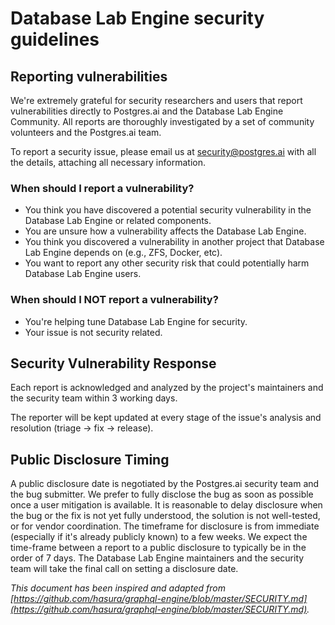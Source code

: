 # Database Lab Engine security guidelines

## Reporting vulnerabilities
We're extremely grateful for security researchers and users that report vulnerabilities directly to Postgres.ai and the Database Lab Engine Community. All reports are thoroughly investigated by a set of community volunteers and the Postgres.ai team.

To report a security issue, please email us at security@postgres.ai with all the details, attaching all necessary information.

### When should I report a vulnerability?
- You think you have discovered a potential security vulnerability in the Database Lab Engine or related components.
- You are unsure how a vulnerability affects the Database Lab Engine.
- You think you discovered a vulnerability in another project that Database Lab Engine depends on (e.g., ZFS, Docker, etc).
- You want to report any other security risk that could potentially harm Database Lab Engine users.

### When should I NOT report a vulnerability?
- You're helping tune Database Lab Engine for security.
- Your issue is not security related.

## Security Vulnerability Response
Each report is acknowledged and analyzed by the project's maintainers and the security team within 3 working days. 

The reporter will be kept updated at every stage of the issue's analysis and resolution (triage -> fix -> release).

## Public Disclosure Timing
A public disclosure date is negotiated by the Postgres.ai security team and the bug submitter. We prefer to fully disclose the bug as soon as possible once a user mitigation is available. It is reasonable to delay disclosure when the bug or the fix is not yet fully understood, the solution is not well-tested, or for vendor coordination. The timeframe for disclosure is from immediate (especially if it's already publicly known) to a few weeks. We expect the time-frame between a report to a public disclosure to typically be in the order of 7 days. The Database Lab Engine maintainers and the security team will take the final call on setting a disclosure date.


*This document has been inspired and adapted from [https://github.com/hasura/graphql-engine/blob/master/SECURITY.md](https://github.com/hasura/graphql-engine/blob/master/SECURITY.md).*